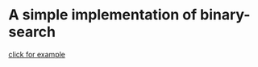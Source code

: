 # A simple implementation of binary-search

<a href="https://maxlugosi.github.io/binary-search/">click for example</a>

